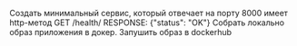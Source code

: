 Создать минимальный сервис, который отвечает на порту 8000
имеет http-метод GET /health/
RESPONSE: {"status": "OK"}
Cобрать локально образ приложения в докер.
Запушить образ в dockerhub
